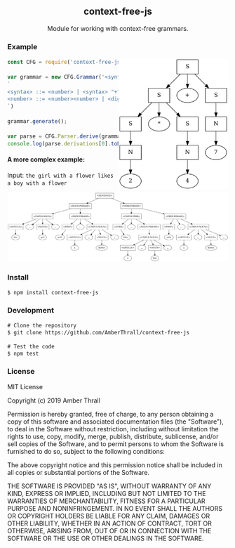 <h2 align="center">
  context-free-js
</h2>
<p align="center">
  Module for working with context-free grammars.
</p>

### Example

  <img align="right" width="auto" height="300" src="example.png">

  ```js
  const CFG = require('context-free-js');

  var grammar = new CFG.Grammar('<syntax>',
  `
  <syntax> ::= <number> | <syntax> "+" <syntax> | <syntax> "*" <syntax> | <syntax> "/" <syntax> | "(" <syntax> ")"
  <number> ::= <number><number> | <digit>
  `)

  grammar.generate();

  var parse = CFG.Parser.derive(grammar, "2*4+7");
  console.log(parse.derivations[0].toDOT());
  ```

#### A more complex example:

Input: ``the girl with a flower likes a boy with a flower``

<img src="example2.png" />

### Install

  ```
  $ npm install context-free-js
  ```

### Development

  ```
  # Clone the repository
  $ git clone https://github.com/AmberThrall/context-free-js

  # Test the code
  $ npm test
  ```

### License

MIT License

Copyright (c) 2019 Amber Thrall

Permission is hereby granted, free of charge, to any person obtaining a copy
of this software and associated documentation files (the "Software"), to deal
in the Software without restriction, including without limitation the rights
to use, copy, modify, merge, publish, distribute, sublicense, and/or sell
copies of the Software, and to permit persons to whom the Software is
furnished to do so, subject to the following conditions:

The above copyright notice and this permission notice shall be included in all
copies or substantial portions of the Software.

THE SOFTWARE IS PROVIDED "AS IS", WITHOUT WARRANTY OF ANY KIND, EXPRESS OR
IMPLIED, INCLUDING BUT NOT LIMITED TO THE WARRANTIES OF MERCHANTABILITY,
FITNESS FOR A PARTICULAR PURPOSE AND NONINFRINGEMENT. IN NO EVENT SHALL THE
AUTHORS OR COPYRIGHT HOLDERS BE LIABLE FOR ANY CLAIM, DAMAGES OR OTHER
LIABILITY, WHETHER IN AN ACTION OF CONTRACT, TORT OR OTHERWISE, ARISING FROM,
OUT OF OR IN CONNECTION WITH THE SOFTWARE OR THE USE OR OTHER DEALINGS IN THE
SOFTWARE.
